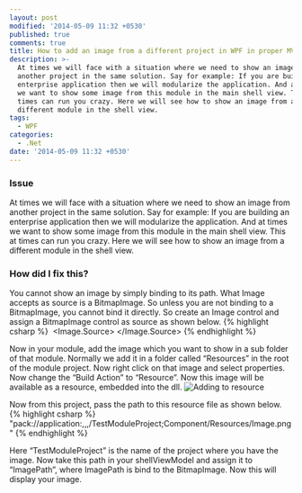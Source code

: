 ```yaml
---
layout: post
modified: '2014-05-09 11:32 +0530'
published: true
comments: true
title: How to add an image from a different project in WPF in proper MVVM way
description: >-
  At times we will face with a situation where we need to show an image from
  another project in the same solution. Say for example: If you are building an
  enterprise application then we will modularize the application. And at times
  we want to show some image from this module in the main shell view. This at
  times can run you crazy. Here we will see how to show an image from a
  different module in the shell view.
tags:
  - WPF
categories:
  - .Net
date: '2014-05-09 11:32 +0530'
---
```

### Issue
At times we will face with a situation where we need to show an image from another project in the same solution. Say for example: If you are building an enterprise application then we will modularize the application. And at times we want to show some image from this module in the main shell view. This at times can run you crazy. Here we will see how to show an image from a different module in the shell view.

### How did I fix this?
You cannot show an image by simply binding to its path. What Image accepts as source is a BitmapImage. So unless you are not binding to a BitmapImage, you cannot bind it directly. So create an Image control and assign a BitmapImage control as source as shown below.
{% highlight csharp %}
<Image>
    <Image.Source>
        <BitmapImage UriSource="{Binding Path=ImagePath}" />
    </Image.Source>
 </Image>
{% endhighlight %}

Now in your module, add the image which you want to show in a sub folder of that module. Normally we add it in a folder called “Resources” in the root of the module project. Now right click on that image and select properties. Now change the “Build Action” to “Resource”. Now this image will be available as a resource, embedded into the dll.
![Adding to resource]({{site.baseurl}}/images/Adding-to-resource.JPG)

Now from this project, pass the path to this resource file as shown below.
{% highlight csharp %}
"pack://application:,,,/TestModuleProject;Component/Resources/Image.png"
{% endhighlight %}

Here “TestModuleProject” is the name of the project where you have the image. Now take this path in your shellViewModel and assign it to “ImagePath”, where ImagePath is bind to the BitmapImage. Now this will display your image.

